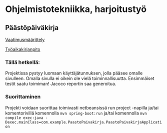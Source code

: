 # Ohjelmistotekniikka, harjoitustyö

## Päästöpäiväkirja

[Vaatimusmäärittely](https://github.com/Juboskar/ot-harjoitustyo/blob/master/Dokumentaatio/vaatimusmaarittely.md)

[Työaikakirjanpito](https://github.com/Juboskar/ot-harjoitustyo/blob/master/Dokumentaatio/tyoaikakirjanpito.md)

### Tällä hetkellä:

Projektissa pystyy luomaan käyttäjätunnuksen, jolla pääsee omalle sivulleen. Omalla sivulla ei oikein ole vielä toiminnallisuutta. Ensimmäiset testit saatu toimiman! Jacoco reportin saa generoitua.

### Suorittaminen

Projekti voidaan suorittaa toimivasti netbeansissä run project -napilla ja/tai komentorivillä komennolla ```mvn spring-boot:run``` ja/tai komennolla ```mvn compile exec:java -Dexec.mainClass=com.example.PaastoPaivakirja.PaastoPaivakirjaApplication```

